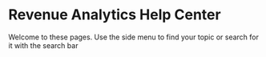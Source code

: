 # Revenue Analytics Help Center

Welcome to these pages. Use the side menu to find your topic or search for it with the search bar